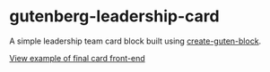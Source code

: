 # gutenberg-leadership-card
A simple leadership team card block built using [create-guten-block](https://github.com/ahmadawais/create-guten-block).

[View example of final card front-end](https://www.dropbox.com/s/bit7eeyrvkao5ce/leadership-card.png?dl=0)
